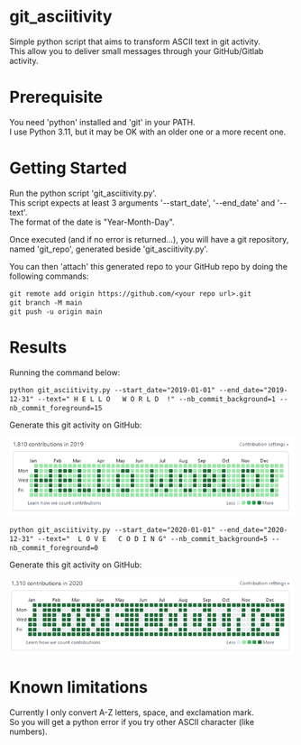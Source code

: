 # git_asciitivity

Simple python script that aims to transform ASCII text in git activity.  
This allow you to deliver small messages through your GitHub/Gitlab activity.

# Prerequisite

You need 'python' installed and 'git' in your PATH.  
I use Python 3.11, but it may be OK with an older one or a more recent one.

# Getting Started

Run the python script 'git_asciitivity.py'.  
This script expects at least 3 arguments '--start_date', '--end_date' and '--text'.  
The format of the date is "Year-Month-Day".

Once executed (and if no error is returned...), you will have a git repository, named 'git_repo', generated beside 'git_asciitivity.py'.

You can then 'attach' this generated repo to your GitHub repo by doing the following commands:
```
git remote add origin https://github.com/<your repo url>.git
git branch -M main
git push -u origin main
```

# Results

Running the command below:
```
python git_asciitivity.py --start_date="2019-01-01" --end_date="2019-12-31" --text=" H E L L O   W O R L D  !" --nb_commit_background=1 --nb_commit_foreground=15
```

Generate this git activity on GitHub:

![2019 contribution](doc/contribution_2019.png)

```
python git_asciitivity.py --start_date="2020-01-01" --end_date="2020-12-31" --text="  L O V E   C O D I N G" --nb_commit_background=5 --nb_commit_foreground=0
```

Generate this git activity on GitHub:

![2020 contribution](doc/contribution_2020.png)

# Known limitations

Currently I only convert A-Z letters, space, and exclamation mark.  
So you will get a python error if you try other ASCII character (like numbers).
